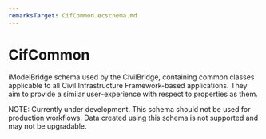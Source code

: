 ```yaml
---
remarksTarget: CifCommon.ecschema.md
---
```


# CifCommon

iModelBridge schema used by the CivilBridge, containing common classes applicable to all Civil Infrastructure Framework-based applications. They aim to provide a similar user-experience with respect to properties as them.

NOTE: Currently under development. This schema should not be used for production workflows. Data created using this schema is not supported and may not be upgradable.